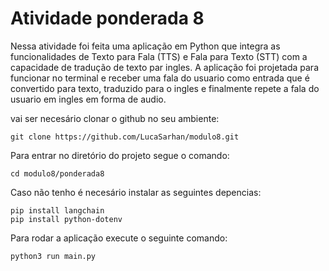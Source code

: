 # Atividade ponderada 8

Nessa atividade foi feita uma aplicação em Python que integra as funcionalidades de Texto para Fala (TTS) e Fala para Texto (STT) com a capacidade de tradução de texto par ingles.
A aplicação foi projetada para funcionar no terminal e receber uma fala do usuario como entrada que é convertido para texto, traduzido para o ingles e finalmente repete a fala do usuario em ingles em forma de audio.

vai ser necesário clonar o github no seu ambiente:

```
git clone https://github.com/LucaSarhan/modulo8.git
```

Para entrar no diretório do projeto segue o comando:

```
cd modulo8/ponderada8
```

Caso não tenho é necesário instalar as seguintes depencias:

```
pip install langchain
pip install python-dotenv
```

Para rodar a aplicação execute o seguinte comando:

```
python3 run main.py
```
